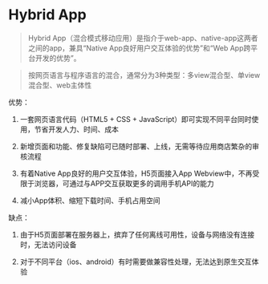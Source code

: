 # Hybrid App

> Hybrid App（混合模式移动应用）是指介于web-app、native-app这两者之间的app，兼具“Native App良好用户交互体验的优势”和“Web App跨平台开发的优势”。

> 按网页语言与程序语言的混合，通常分为3种类型：多view混合型、单view混合型、web主体性

优势：

1. 一套网页语言代码（HTML5 + CSS + JavaScript）即可实现不同平台同时使用，节省开发人力、时间、成本

2. 新增页面和功能、修复缺陷可已随时部署、上线，无需等待应用商店繁杂的审核流程

3. 有着Native App良好的用户交互体验，H5页面接入App Webview中，不再受限于浏览器，可通过与APP交互获取更多的调用手机API的能力

4. 减小App体积、缩短下载时间、手机占用空间

缺点：

1. 由于H5页面部署在服务器上，摈弃了任何离线可用性，设备与网络没有连接时，无法访问设备

2. 对于不同平台（ios、android）有时需要做兼容性处理，无法达到原生交互体验
